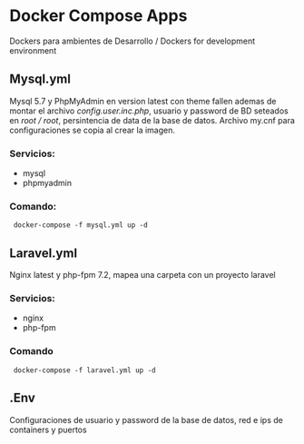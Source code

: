 # Docker Compose Apps
Dockers para ambientes de Desarrollo / Dockers for development environment

## Mysql.yml
Mysql 5.7 y PhpMyAdmin en version latest con theme fallen ademas de montar el archivo *config.user.inc.php*, usuario y password de BD seteados en *root / root*, persintencia de data de la base de datos. Archivo my.cnf para configuraciones se copia al crear la imagen.

### Servicios:
- mysql
- phpmyadmin

### Comando:
` docker-compose -f mysql.yml up -d`

## Laravel.yml
Nginx latest y php-fpm 7.2, mapea una carpeta con un proyecto laravel

### Servicios:
- nginx
- php-fpm

### Comando
` docker-compose -f laravel.yml up -d`

## .Env
Configuraciones de usuario y password de la base de datos, red e ips de containers y puertos
